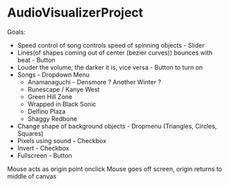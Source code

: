 # AudioVisualizerProject

  Goals:
  
  - Speed control of song controls speed of spinning objects - Slider
  - Lines(of shapes coming out of center (bezier curves)) bounces with beat - Button
  - Louder the volume, the darker it is, vice versa - Button to turn on
  - Songs - Dropdown Menu
    - Anamanaguchi - Densmore ? Another Winter ? 
    - Runescape / Kanye West
    - Green Hill Zone
    - Wrapped in Black Sonic
    - Delfino Plaza
    - Shaggy Redbone
  - Change shape of background objects - Dropmenu (Triangles, Circles, Squares)
  - Pixels using sound - Checkbox
  - Invert - Checkbox
  - Fullscreen - Button
  
  Mouse acts as origin point onclick
  Mouse goes off screen, origin returns to middle of canvas

